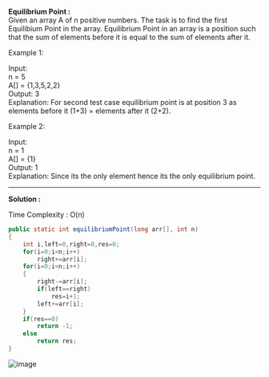 **Equilibrium Point :**
<br />
Given an array A of n positive numbers. The task is to find the first Equilibium Point in the array. 
Equilibrium Point in an array is a position such that the sum of elements before it is equal to the sum of elements after it.

Example 1:

Input: <br />
n = 5 <br />
A[] = {1,3,5,2,2} <br />
Output: 3 <br />
Explanation: For second test case equilibrium point is at position 3 as elements before it (1+3) = elements after it (2+2). 
 

Example 2:

Input: <br />
n = 1 <br />
A[] = {1} <br />
Output: 1 <br />
Explanation: Since its the only element hence its the only equilibrium point.
  
---------------------------------------------------------------------------------------------------------------------------------------------
  
**Solution :**

Time Complexity : O(n)

```java  
public static int equilibriumPoint(long arr[], int n) 
{
    int i,left=0,right=0,res=0;
    for(i=0;i<n;i++)
        right+=arr[i];
    for(i=0;i<n;i++)
    {
        right-=arr[i];
        if(left==right)
            res=i+1;
        left+=arr[i];
    }
    if(res==0)
        return -1;
    else
        return res;
}
```

![image](https://user-images.githubusercontent.com/23376002/155478167-1d28c622-4ba7-4c3a-8325-c915161f4193.png)



